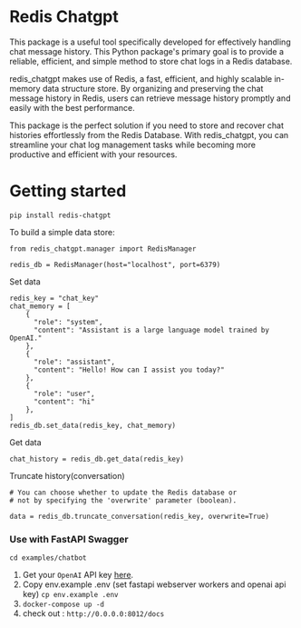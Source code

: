 # Redis Chatgpt
This package is a useful tool specifically developed for effectively handling chat message history. This Python package's primary goal is to provide a reliable, efficient, and simple method to store chat logs in a Redis database.

redis_chatgpt makes use of Redis, a fast, efficient, and highly scalable in-memory data structure store. By organizing and preserving the chat message history in Redis, users can retrieve message history promptly and easily with the best performance.

This package is the perfect solution if you need to store and recover chat histories effortlessly from the Redis Database. With redis_chatgpt, you can streamline your chat log management tasks while becoming more productive and efficient with your resources.

# Getting started
```
pip install redis-chatgpt
```

To build a simple data store:
```
from redis_chatgpt.manager import RedisManager

redis_db = RedisManager(host="localhost", port=6379)
```

Set data
```
redis_key = "chat_key"
chat_memory = [
    {
      "role": "system",
      "content": "Assistant is a large language model trained by OpenAI."
    },
    {
      "role": "assistant",
      "content": "Hello! How can I assist you today?"
    },
    {
      "role": "user",
      "content": "hi"
    },
]
redis_db.set_data(redis_key, chat_memory)

```


Get data
```
chat_history = redis_db.get_data(redis_key)

```

Truncate history(conversation)
```
# You can choose whether to update the Redis database or 
# not by specifying the 'overwrite' parameter (boolean).

data = redis_db.truncate_conversation(redis_key, overwrite=True)

```

### Use with FastAPI Swagger
`cd examples/chatbot`
1. Get your `OpenAI` API key [here](https://platform.openai.com/overview).
2. Copy env.example .env (set fastapi webserver workers and openai api key)
    `cp env.example .env`
3. `docker-compose up -d`
4. check out : `http://0.0.0.0:8012/docs`
